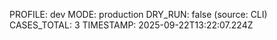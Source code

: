 PROFILE: dev
MODE: production
DRY_RUN: false (source: CLI)
CASES_TOTAL: 3
TIMESTAMP: 2025-09-22T13:22:07.224Z
